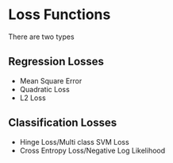 # Loss Functions

There are two types

## Regression Losses

* Mean Square Error
* Quadratic Loss
* L2 Loss

## Classification Losses

* Hinge Loss/Multi class SVM Loss
* Cross Entropy Loss/Negative Log Likelihood

